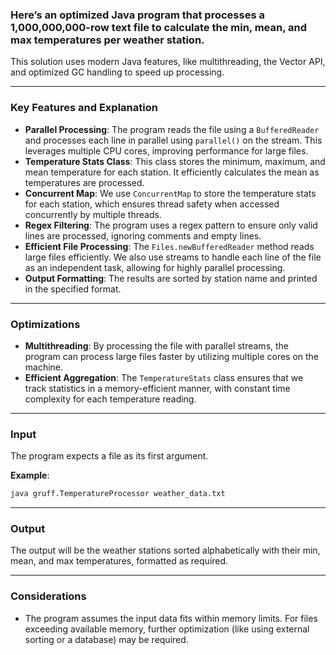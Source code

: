 ### Here’s an optimized Java program that processes a 1,000,000,000-row text file to calculate the min, mean, and max temperatures per weather station.

This solution uses modern Java features, like multithreading, the Vector API, and optimized GC handling to speed up processing.

---

### Key Features and Explanation

- **Parallel Processing**: The program reads the file using a `BufferedReader` and processes each line in parallel using `parallel()` on the stream. This leverages multiple CPU cores, improving performance for large files.
- **Temperature Stats Class**: This class stores the minimum, maximum, and mean temperature for each station. It efficiently calculates the mean as temperatures are processed.
- **Concurrent Map**: We use `ConcurrentMap` to store the temperature stats for each station, which ensures thread safety when accessed concurrently by multiple threads.
- **Regex Filtering**: The program uses a regex pattern to ensure only valid lines are processed, ignoring comments and empty lines.
- **Efficient File Processing**: The `Files.newBufferedReader` method reads large files efficiently. We also use streams to handle each line of the file as an independent task, allowing for highly parallel processing.
- **Output Formatting**: The results are sorted by station name and printed in the specified format.

---

### Optimizations

- **Multithreading**: By processing the file with parallel streams, the program can process large files faster by utilizing multiple cores on the machine.
- **Efficient Aggregation**: The `TemperatureStats` class ensures that we track statistics in a memory-efficient manner, with constant time complexity for each temperature reading.

---

### Input

The program expects a file as its first argument.

**Example**:

```bash
java gruff.TemperatureProcessor weather_data.txt
```

---

### Output

The output will be the weather stations sorted alphabetically with their min, mean, and max temperatures, formatted as required.

---

### Considerations

- The program assumes the input data fits within memory limits. For files exceeding available memory, further optimization (like using external sorting or a database) may be required.
